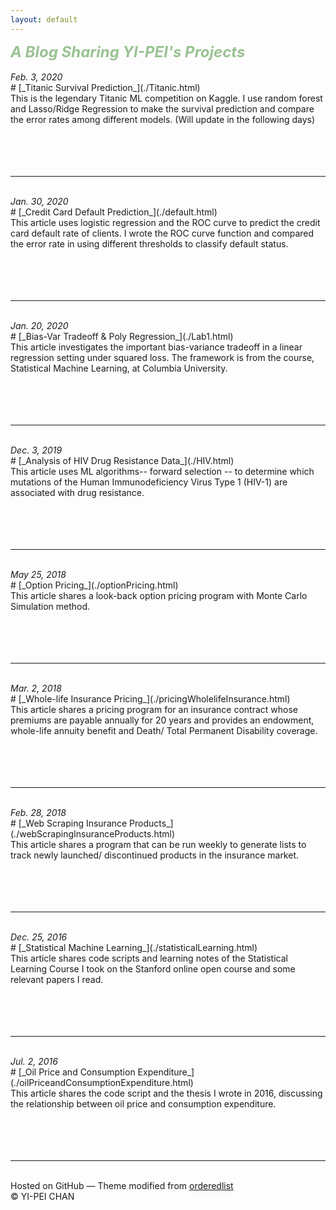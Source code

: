 ```yaml
---
layout: default
---
```

<div class="d"><div class="e"><font color="#9ac293"><font size="5.2"><b><i> A Blog Sharing YI-PEI's Projects</i></b></font></font></div></div>
<br>
<div class="d"><i>Feb. 3, 2020</i></div>
# [_Titanic Survival Prediction_](./Titanic.html)   
<div class="d"></div>
This is the legendary Titanic ML competition on Kaggle. I use random forest and Lasso/Ridge Regression to make the survival prediction and compare the error rates among different models. (Will update in the following days) <br>
<br>
<br>
<br>
<br>
<hr>
<br>
<div class="d"><i>Jan. 30, 2020</i></div>
# [_Credit Card Default Prediction_](./default.html)   
<div class="d"></div>
This article uses logistic regression and the ROC curve to predict the credit card default rate of clients. I wrote the ROC curve function and compared the error rate in using different thresholds to classify default status. <br>
<br>
<br>
<br>
<br>
<hr>
<br>
<div class="d"><i>Jan. 20, 2020</i></div>
# [_Bias-Var Tradeoff & Poly Regression_](./Lab1.html)   
<div class="d"></div>
This article investigates the important bias-variance tradeoff in a linear regression setting under squared loss. The framework is from the course, Statistical Machine Learning, at Columbia University. <br>
<br>
<br>
<br>
<br>
<hr>
<br>
<div class="d"><i>Dec. 3, 2019</i></div>
# [_Analysis of HIV Drug Resistance Data_](./HIV.html)   
<div class="d"></div>
This article uses ML algorithms-- forward selection -- to determine which mutations of the Human Immunodeficiency Virus Type 1 (HIV-1) are associated with drug resistance.<br>
<br>
<br>
<br>
<br>
<hr>
<br>
<div class="d"><i>May 25, 2018</i></div>
# [_Option Pricing_](./optionPricing.html)   
<div class="d"></div>
This article shares a look-back option pricing program with Monte Carlo Simulation method.<br>
<br>
<br>
<br>
<br>
<hr>
<br>
<div class="d"><i>Mar. 2, 2018</i></div>
# [_Whole-life Insurance Pricing_](./pricingWholelifeInsurance.html)   
<div class="d"></div>
This article shares a pricing program for an insurance contract whose premiums are payable annually for 20 years and provides an endowment, whole-life annuity benefit and Death/ Total Permanent Disability coverage.<br>
<br>
<br>
<br>
<br>
<hr>
<br>
<div class="d"><i>Feb. 28, 2018</i></div>
# [_Web Scraping Insurance Products_](./webScrapingInsuranceProducts.html)   
<div class="d"></div>
This article shares a program that can be run weekly to generate lists to track newly launched/ discontinued products in the insurance market.<br>
<br>
<br>
<br>
<br>
<hr>
<br>
<div class="d"><i>Dec. 25, 2016</i></div>
# [_Statistical Machine Learning_](./statisticalLearning.html)   
<div class="d"></div>
This article shares code scripts and learning notes of the Statistical Learning Course I took on the Stanford online open course and some relevant papers I read.<br>
<br>
<br>
<br>
<br>
<hr>
<br>
<div class="d"><i>Jul. 2, 2016</i></div>
# [_Oil Price and Consumption Expenditure_](./oilPriceandConsumptionExpenditure.html)   
<div class="d"></div>
This article shares the code script and the thesis I wrote in 2016, discussing the relationship between oil price and consumption expenditure.<br>
<br>
<br>
<br>
<br>
<hr>
<br>
Hosted on GitHub &mdash; Theme modified from <a href="https://github.com/orderedlist">orderedlist</a>
<br>
© YI-PEI CHAN
